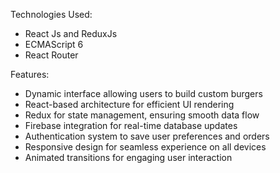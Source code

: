 Technologies Used:

- React Js and ReduxJs
- ECMAScript 6
- React Router

Features:

- Dynamic interface allowing users to build custom burgers
- React-based architecture for efficient UI rendering
- Redux for state management, ensuring smooth data flow
- Firebase integration for real-time database updates
- Authentication system to save user preferences and orders
- Responsive design for seamless experience on all devices
- Animated transitions for engaging user interaction



